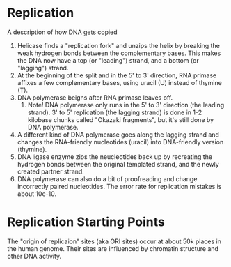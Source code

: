 # Replication
A description of how DNA gets copied

1. Helicase finds a "replication fork" and unzips the helix by breaking the weak hydrogen bonds between the complementary bases. This makes the DNA now have a top (or "leading") strand, and a bottom (or "lagging") strand.
3. At the beginning of the split and in the 5' to 3' direction, RNA primase affixes a few complementary bases, using uracil (U) instead of thymine (T).
4. DNA polymerase beigns after RNA primase leaves off.
   1. Note! DNA polymerase only runs in the 5' to 3' direction (the leading strand). 3' to 5' replication (the lagging strand) is done in 1-2 kilobase chunks called "Okazaki fragments", but it's still done by DNA polymerase.
5. A different kind of DNA polymerase goes along the lagging strand and changes the RNA-friendly nucleotides (uracil) into DNA-friendly version (thymine).
6. DNA ligase enzyme zips the neucleotides back up by recreating the hydrogen bonds between the original templated strand, and the newly created partner strand.
7. DNA polymerase can also do a bit of proofreading and change incorrectly paired nucleotides. The error rate for replication mistakes is about 10e-10.

# Replication Starting Points
The "origin of replicaion" sites (aka ORI sites) occur at about 50k places in the human genome. Their sites are influenced by chromatin structure and other DNA activity.

